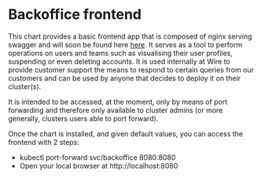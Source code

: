 Backoffice frontend
===================

This chart provides a basic frontend app that is composed of nginx serving swagger and will soon be found here [here](https://github.com/wireapp/wire-server/blob/develop/tools/backoffice-frontend/README.md). It serves as a tool to perform operations on users and teams such as visualising their user profiles, suspending or even deleting accounts. It is used internally at Wire to provide customer support the means to respond to certain queries from our customers and can be used by anyone that decides to deploy it on their cluster(s).

It is intended to be accessed, at the moment, only by means of port forwarding and therefore only available to cluster admins (or more generally, clusters users able to port forward).

Once the chart is installed, and given default values, you can access the frontend with 2 steps:

 * kubectl port-forward svc/backoffice 8080:8080
 * Open your local browser at http://localhost:8080

